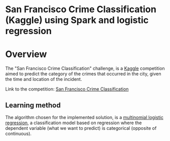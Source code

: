 # San Francisco Crime Classification (Kaggle) using Spark and logistic regression

# Overview
The "San Francisco Crime Classification" challenge, is a [Kaggle](https://www.kaggle.com) competition aimed to predict the category of the crimes that occurred in the city, given the time and location of the incident.


Link to the competition: [San Francisco Crime Classification](https://www.kaggle.com/c/sf-crime)

## Learning method

The algorithm chosen for the implemented solution, is a [multinomial logistic regression](https://en.wikipedia.org/wiki/Multinomial_logistic_regression), a classification model based on regression where the dependent variable (what we want to predict) is categorical (opposite of continuous).

